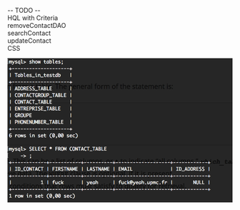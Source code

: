 -- TODO --<br />
 HQL with Criteria<br />
 removeContactDAO<br />
 searchContact<br />
 updateContact<br />
 CSS<br />



[![CardWatch Galerie Image](https://github.com/nsalleron/CODEL-GestionnaireDeContact/blob/master/.images/01.png?raw=true)](https://www.youtube.com/watch?v=dQw4w9WgXcQ )
